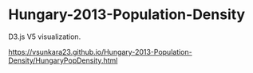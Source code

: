 # Hungary-2013-Population-Density

D3.js V5 visualization.

https://vsunkara23.github.io/Hungary-2013-Population-Density/HungaryPopDensity.html

